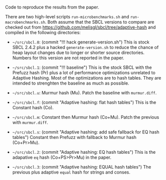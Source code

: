Code to reproduce the results from the paper.

There are two high-level scripts `run-microbenchmarks.sh` and
`run-macrobenchmarks.sh`. Both assume that the SBCL versions to
compare are checked out from
<https://github.com/melisgl/sbcl/tree/adaptive-hash> and compiled in
the following directories:

- `~/src/sbcl.0`: (commit "!!! hack generate-version.sh") This is
  stock SBCL 2.4.2 plus a hacked `generate-version.sh` to reduce the
  chance of heap layout changes due to longer or shorter source
  directories. Numbers for this version are not reported in the paper.

- `~/src/sbcl.1`: (commit "!!! baseline") This is the stock SBCL with
  the Prefuzz hash (Pr) plus a lot of performance optimizations
  unrelated to Adaptive Hashing. Most of the optimizations are to hash
  tables. They are intended to strenghten the baseline as much as
  possible.

- `~/src/sbcl.u`: Murmur hash (Mu). Patch the baseline with
  `murmur.diff`.

- `~/src/sbcl.f`: (commit "Adaptive hashing: flat hash tables") This
  is the Constant hash (Co).

- `~/src/sbcl.m`: Constant then Murmur hash (Co+Mu). Patch the
  previous with `murmur.diff`.

- `~/src/sbcl.s`: (commit "Adaptive hashing: add safe fallback for EQ
  hash tables") Constant then Prefuzz with fallback to Murmur hash
  (Co+Pr>Mu).

- `~/src/sbcl.2`: (commit "Adaptive hashing: EQ hash tables") This is
  the adapative `eq` hash (Co+PS>Pr>Mu) in the paper.

- `~/src/sbcl.3`: (commit "Adaptive hashing: EQUAL hash tables") The
  previous plus adaptive `equal` hash for strings and conses.
